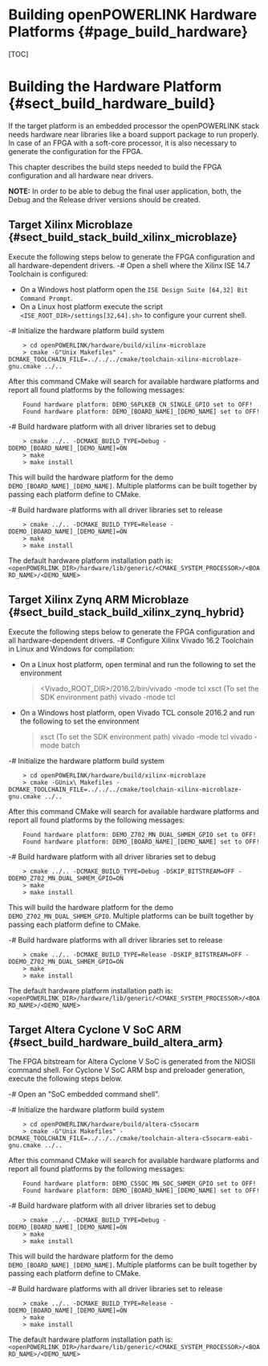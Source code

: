 Building openPOWERLINK Hardware Platforms {#page_build_hardware}
==============================

[TOC]

# Building the Hardware Platform {#sect_build_hardware_build}

If the target platform is an embedded processor the openPOWERLINK stack needs
hardware near libraries like a board support package to run properly. In case
of an FPGA with a soft-core processor, it is also necessary to generate the
configuration for the FPGA.

This chapter describes the build steps needed to build the FPGA configuration
and all hardware near drivers.

**NOTE:** In order to be able to debug the final user application, both, the
Debug and the Release driver versions should be created.

## Target Xilinx Microblaze {#sect_build_stack_build_xilinx_microblaze}

Execute the following steps below to generate the FPGA configuration and all
hardware-dependent drivers.
-# Open a shell where the Xilinx ISE 14.7 Toolchain is configured:
  * On a Windows host platform open the `ISE Design Suite [64,32] Bit Command
    Prompt`.
  * On a Linux host platform execute the script `<ISE_ROOT_DIR>/settings[32,64].sh>`
    to configure your current shell.

-# Initialize the hardware platform build system

        > cd openPOWERLINK/hardware/build/xilinx-microblaze
        > cmake -G"Unix Makefiles" -DCMAKE_TOOLCHAIN_FILE=../../../cmake/toolchain-xilinx-microblaze-gnu.cmake ../..

  After this command CMake will search for available hardware platforms and
  report all found platforms by the following messages:

        Found hardware platform: DEMO_S6PLKEB_CN_SINGLE_GPIO set to OFF!
        Found hardware platform: DEMO_[BOARD_NAME]_[DEMO_NAME] set to OFF!

-# Build hardware platform with all driver libraries set to debug

        > cmake ../.. -DCMAKE_BUILD_TYPE=Debug -DDEMO_[BOARD_NAME]_[DEMO_NAME]=ON
        > make
        > make install

  This will build the hardware platform for the demo `DEMO_[BOARD_NAME]_[DEMO_NAME]`.
  Multiple platforms can be built together by passing each platform define to CMake.

-# Build hardware platforms with all driver libraries set to release

        > cmake ../.. -DCMAKE_BUILD_TYPE=Release -DDEMO_[BOARD_NAME]_[DEMO_NAME]=ON
        > make
        > make install

The default hardware platform installation path is:
`<openPOWERLINK_DIR>/hardware/lib/generic/<CMAKE_SYSTEM_PROCESSOR>/<BOARD_NAME>/<DEMO_NAME>`


## Target Xilinx Zynq ARM Microblaze {#sect_build_stack_build_xilinx_zynq_hybrid}

Execute the following steps below to generate the FPGA configuration and all
hardware-dependent drivers.
-# Configure Xilinx Vivado 16.2 Toolchain in Linux and Windows for compilation:

  * On a Linux host platform, open terminal and run the following to set the environment
       > <Vivado_ROOT_DIR>/2016.2/bin/vivado -mode tcl
       > xsct (To set the SDK environment path)
       > vivado -mode tcl

  * On a Windows host platform, open Vivado TCL console 2016.2 and run the following to set the environment
       > xsct (To set the SDK environment path)
       > vivado -mode tcl
       > vivado -mode batch

-# Initialize the hardware platform build system

        > cd openPOWERLINK/hardware/build/xilinx-microblaze
        > cmake -GUnix\ Makefiles -DCMAKE_TOOLCHAIN_FILE=../../../cmake/toolchain-xilinx-microblaze-gnu.cmake ../..
  After this command CMake will search for available hardware platforms and
  report all found platforms by the following messages:

        Found hardware platform: DEMO_Z702_MN_DUAL_SHMEM_GPIO set to OFF!
        Found hardware platform: DEMO_[BOARD_NAME]_[DEMO_NAME] set to OFF!

-# Build hardware platform with all driver libraries set to debug

        > cmake ../.. -DCMAKE_BUILD_TYPE=Debug -DSKIP_BITSTREAM=OFF -DDEMO_Z702_MN_DUAL_SHMEM_GPIO=ON
        > make
        > make install

  This will build the hardware platform for the demo `DEMO_Z702_MN_DUAL_SHMEM_GPIO`.
  Multiple platforms can be built together by passing each platform define to CMake.

-# Build hardware platforms with all driver libraries set to release

        > cmake ../.. -DCMAKE_BUILD_TYPE=Release -DSKIP_BITSTREAM=OFF -DDEMO_Z702_MN_DUAL_SHMEM_GPIO=ON
        > make
        > make install

The default hardware platform installation path is:
`<openPOWERLINK_DIR>/hardware/lib/generic/<CMAKE_SYSTEM_PROCESSOR>/<BOARD_NAME>/<DEMO_NAME>`

## Target Altera Cyclone V SoC ARM {#sect_build_hardware_build_altera_arm}

The FPGA bitstream for Altera Cyclone V SoC is generated from the NIOSII command shell.
For Cyclone V SoC ARM bsp and preloader generation, execute the following steps below.

-# Open an "SoC embedded command shell".

-# Initialize the hardware platform build system

        > cd openPOWERLINK/hardware/build/altera-c5socarm
        > cmake -G"Unix Makefiles" -DCMAKE_TOOLCHAIN_FILE=../../../cmake/toolchain-altera-c5socarm-eabi-gnu.cmake ../..

  After this command CMake will search for available hardware platforms and
  report all found platforms by the following messages:

        Found hardware platform: DEMO_C5SOC_MN_SOC_SHMEM_GPIO set to OFF!
        Found hardware platform: DEMO_[BOARD_NAME]_[DEMO_NAME] set to OFF!

-# Build hardware platform with all driver libraries set to debug

        > cmake ../.. -DCMAKE_BUILD_TYPE=Debug -DDEMO_[BOARD_NAME]_[DEMO_NAME]=ON
        > make
        > make install

  This will build the hardware platform for the demo `DEMO_[BOARD_NAME]_[DEMO_NAME]`.
  Multiple platforms can be built together by passing each platform define to CMake.

-# Build hardware platforms with all driver libraries set to release

        > cmake ../.. -DCMAKE_BUILD_TYPE=Release -DDEMO_[BOARD_NAME]_[DEMO_NAME]=ON
        > make
        > make install

The default hardware platform installation path is:
`<openPOWERLINK_DIR>/hardware/lib/generic/<CMAKE_SYSTEM_PROCESSOR>/<BOARD_NAME>/<DEMO_NAME>`
